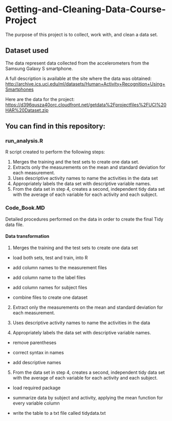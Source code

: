 # Getting-and-Cleaning-Data-Course-Project

The purpose of this project is to collect, work with, and clean a data set.

## Dataset used

The data represent data collected from the accelerometers from the Samsung Galaxy S smartphone. 

A full description is available at the site where the data was obtained: http://archive.ics.uci.edu/ml/datasets/Human+Activity+Recognition+Using+Smartphones

Here are the data for the project: https://d396qusza40orc.cloudfront.net/getdata%2Fprojectfiles%2FUCI%20HAR%20Dataset.zip

## You can find in this repository:

### run_analysis.R

R script created to perform the following steps:

1. Merges the training and the test sets to create one data set.
2. Extracts only the measurements on the mean and standard deviation for each measurement.
3. Uses descriptive activity names to name the activities in the data set
4. Appropriately labels the data set with descriptive variable names.
5. From the data set in step 4, creates a second, independent tidy data set with the average of each variable for each activity and each subject.

### Code_Book.MD

Detailed procedures performed on the data in order to create the final Tidy data file.

#### Data transformation

1. Merges the training and the test sets to create one data set

- load both sets, test and train, into R

- add column names to the measurement files

- add column name to the label files

- add column names for subject files

- combine files to create one dataset


2. Extract only the measurements on the mean and standard deviation for each measurement.

3. Uses descriptive activity names to name the activities in the data

4. Appropriately labels the data set with descriptive variable names.

- remove parentheses

- correct syntax in names

- add descriptive names


5. From the data set in step 4, creates a second, independent tidy data set with the average of each variable for each activity and each subject.

- load required package 

- summarize data by subject and activity, applying the mean function for every variable column

- write the table to a txt file called tidydata.txt

 
